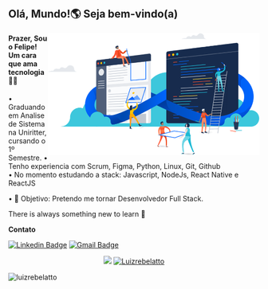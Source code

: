 ## Olá, Mundo!🌎 Seja bem-vindo(a)

<img align="right" src="https://github.com/felipesantos10/felipesantos10/blob/master/image.png" width="425"/>

#### Prazer, Sou o Felipe! Um cara que ama tecnologia  👨‍💻
  
• Graduando em Analise de Sistema na Uniritter, cursando o  1º Semestre.
• Tenho experiencia com Scrum, Figma, Python, Linux, Git, Github  
• No momento estudando a stack: Javascript, NodeJs, React Native e ReactJS
  
• 🎯 Objetivo: Pretendo me tornar Desenvolvedor Full Stack.  
  
There is always something new to learn  🚀 

**Contato**

[![Linkedin Badge](https://img.shields.io/badge/-LinkedIn-blue?style=flat-square&logo=Linkedin&logoColor=white&link=https://www.linkedin.com/in/luiz-gabriel-rebelatto-bianchi-67097413b/)](https://www.linkedin.com/in/luiz-gabriel-rebelatto-bianchi-67097413b/)  [![Gmail Badge](https://img.shields.io/badge/-Gmail-c14438?style=flat-square&logo=Gmail&logoColor=white&link=mailtolbrebelatto@gmail.com)](mailto:lbrebelatto@gmail.com)
<p align = "center">
  <a href="https://github.com/Luizrebelatto"><img src="https://github-readme-stats.vercel.app/api/top-langs/?username=Luizrebelatto&layout=compact&theme=dark"/></a> 
  <a href="https://github.com/Luizrebelatto"><img src="https://github-readme-stats.vercel.app/api?username=Luizrebelatto&show_icons=true&theme=dark&include_all_commits=true&count_private=true" alt="Luizrebelatto"/></a>
</p> 
<p><img align="center" src="https://github-readme-stats.vercel.app/api/top-langs?username=luizrebelatto&show_icons=true&locale=en&layout=compact" alt="luizrebelatto" /></p>
  

 

